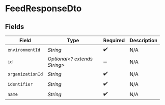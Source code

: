 # FeedResponseDto


## Fields

| Field                        | Type                         | Required                     | Description                  |
| ---------------------------- | ---------------------------- | ---------------------------- | ---------------------------- |
| `environmentId`              | *String*                     | :heavy_check_mark:           | N/A                          |
| `id`                         | *Optional<? extends String>* | :heavy_minus_sign:           | N/A                          |
| `organizationId`             | *String*                     | :heavy_check_mark:           | N/A                          |
| `identifier`                 | *String*                     | :heavy_check_mark:           | N/A                          |
| `name`                       | *String*                     | :heavy_check_mark:           | N/A                          |